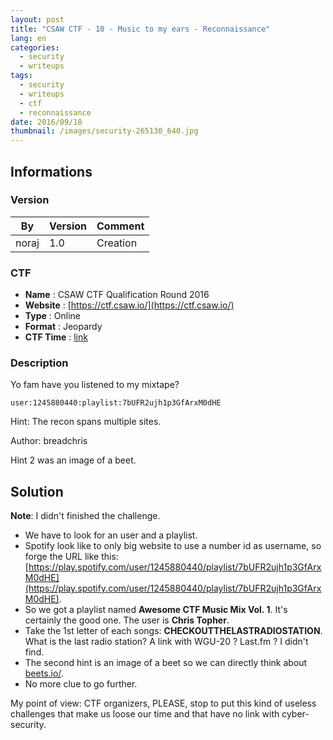 ```yaml
---
layout: post
title: "CSAW CTF - 10 - Music to my ears - Reconnaissance"
lang: en
categories:
  - security
  - writeups
tags:
  - security
  - writeups
  - ctf
  - reconnaissance
date: 2016/09/18
thumbnail: /images/security-265130_640.jpg
---
```

## Informations

### Version

| By    | Version | Comment
| ---   | ---     | ---
| noraj | 1.0     | Creation

### CTF

- **Name** : CSAW CTF Qualification Round 2016
- **Website** : [https://ctf.csaw.io/](https://ctf.csaw.io/)
- **Type** : Online
- **Format** : Jeopardy
- **CTF Time** : [link](https://ctftime.org/event/347)

### Description

Yo fam have you listened to my mixtape?

`user:1245880440:playlist:7bUFR2ujh1p3GfArxM0dHE`

Hint: The recon spans multiple sites.

Author: breadchris

Hint 2 was an image of a beet.

## Solution

**Note**: I didn't finished the challenge.

+ We have to look for an user and a playlist.
+ Spotify look like to only big website to use a number id as username, so forge the URL like this:  [https://play.spotify.com/user/1245880440/playlist/7bUFR2ujh1p3GfArxM0dHE](https://play.spotify.com/user/1245880440/playlist/7bUFR2ujh1p3GfArxM0dHE).
+ So we got a playlist named **Awesome CTF Music Mix Vol. 1**. It's certainly the good one. The user is **Chris Topher**.
+ Take the 1st letter of each songs: **CHECKOUTTHELASTRADIOSTATION**. What is the last radio station? A link with WGU-20 ? Last.fm ? I didn't find.
+ The second hint is an image of a beet so we can directly think about [beets.io/](http://beets.io/).
+ No more clue  to go further.

My point of view: CTF organizers, PLEASE, stop to put this kind of useless challenges that make us loose our time and that have no link with cyber-security.
